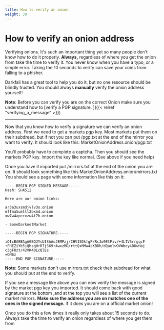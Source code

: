 ```yaml
---
title: How to verify an onion
weight: 30
---
```



# How to verify an onion address

Verifying onions. It's such an important thing yet so many people don't know how to do it properly. **Always,** regardless of where you get the onion from take the time to verify it. You never know when you have a typo, or a simple error. Taking the 10 seconds to verify can save your coins from falling to a phisher.

Darkfail has a great tool to help you do it, but no one resource should be blindly trusted. You should always **manually** verify the onion address yourself!

**Note:** Before you can verify you are on the correct Onion make sure you understand how to [verify a PGP signature. ]({{< relref "verifying_a_message" >}})

---

Now that you know how to verify a signature we can verify an onion address. First we need to get a markets pgp key. Most markets put them on their subdread, but if not you can put /pgp.txt at the end of the mirror you want to verify.
It should look like this: MarketOnionAddress.onion/pgp.txt

You'll probably have to complete a captcha. Then you should see the markets PGP key. Import the key like normal. (See above if you need help)

Once you have it imported put /mirrors.txt at the end of the onion you are on.
It should look something like this MarketOnionAddress.onion/mirrors.txt You should see a page with some information like this on it: 



    -----BEGIN PGP SIGNED MESSAGE-----
    Hash: SHA512

    Here are our onion links:
    
    ar3a3uxsmdjvlv3o.onion
    effma5umlll2bxmd.onion
    xw7w4apecxzw4t7h.onion
    
    - SomeDarknetMarket

    -----BEGIN PGP SIGNATURE-----

    iQIcBAEBAgAGBQJYsU1SAAoJEMPzj/CHV15DkfgP/RcJw9EtFiv/+4LIV5rrgqcF
    +FHEZiYb5jQhsqHrR7jS69rAwxzMD/rttQxMMw4cXBDh/dQaelwOVWbcy4DUwHaj
    c3gFOzt/42VK40LcQlEs
    =ON6z
    -----END PGP SIGNATURE-----



**Note:** Some markets don't use mirrors.txt check their subdread for what you should put at the end to verify.

If you see a message like above you can now verify the message is signed by the market pgp key you imported.  It should come back with good signature at the bottom ,and at the top you will see a list of the current market mirrors. **Make sure the address you are on matches one of the ones in the signed message.** If it does you are on a official market onion!

Once you do this a few times it really only takes about 15 seconds to do. Always take the time to verify an onion regardless of where you get them from